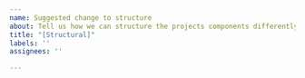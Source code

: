 ```yaml
---
name: Suggested change to structure
about: Tell us how we can structure the projects components differently.
title: "[Structural]"
labels: ''
assignees: ''

---
```



